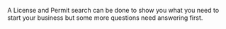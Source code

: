 
A License and Permit search can be done to show you what you need to start your business but some more questions need answering first.

